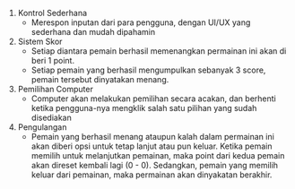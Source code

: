 1. Kontrol Sederhana
   - Merespon inputan dari para pengguna, dengan UI/UX yang sederhana dan mudah dipahamin
2. Sistem Skor
   - Setiap diantara pemain berhasil memenangkan permainan ini akan di beri 1 point.
   - Setiap pemain yang berhasil mengumpulkan sebanyak 3 score, pemain tersebut dinyatakan menang.
3. Pemilihan Computer
   - Computer akan melakukan pemilihan secara acakan, dan berhenti ketika pengguna-nya mengklik salah satu pilihan yang sudah disediakan 
4. Pengulangan
   - Pemain yang berhasil menang ataupun kalah dalam permainan ini akan diberi opsi untuk tetap lanjut atau pun keluar. Ketika pemain memilih untuk melanjutkan pemainan, maka point dari kedua pemain akan direset kembali lagi (0 - 0). Sedangkan, pemain yang memilih keluar dari pemainan, maka permainan akan dinyakatan berakhir.
